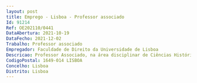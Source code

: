 ```yaml
--- 
layout: post
title: Emprego - Lisboa - Professor associado
Id: 91214
Ref: OE202110/0441
DataAbertura: 2021-10-19
DataFecho: 2021-12-02
Trabalho: Professor associado
Empregador: Faculdade de Direito da Universidade de Lisboa
Descricao: Professor Associado, na área disciplinar de Ciências Histórico Jurídicas da Faculdade de Direito da Universidade de Lisboa
CodigoPostal: 1649-014 LISBOA
Concelho: Lisboa
Distrito: Lisboa
--- 
```

